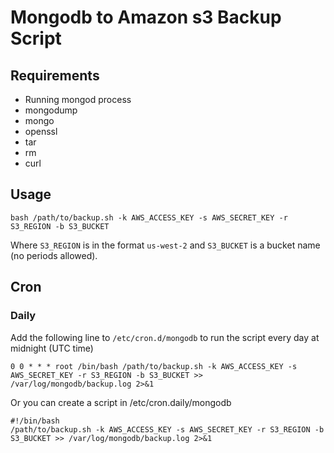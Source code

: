 # Mongodb to Amazon s3 Backup Script

## Requirements

* Running mongod process
* mongodump
* mongo
* openssl
* tar
* rm
* curl

## Usage

`bash /path/to/backup.sh -k AWS_ACCESS_KEY -s AWS_SECRET_KEY -r S3_REGION -b S3_BUCKET`

Where `S3_REGION` is in the format `us-west-2` and `S3_BUCKET` is a bucket name (no periods allowed). 

## Cron

### Daily

Add the following line to `/etc/cron.d/mongodb` to run the script every day at midnight (UTC time) 

    0 0 * * * root /bin/bash /path/to/backup.sh -k AWS_ACCESS_KEY -s AWS_SECRET_KEY -r S3_REGION -b S3_BUCKET >> /var/log/mongodb/backup.log 2>&1

Or you can create a script in /etc/cron.daily/mongodb

    #!/bin/bash
    /path/to/backup.sh -k AWS_ACCESS_KEY -s AWS_SECRET_KEY -r S3_REGION -b S3_BUCKET >> /var/log/mongodb/backup.log 2>&1

